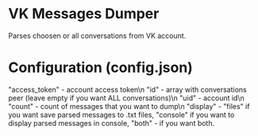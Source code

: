 # VK Messages Dumper
Parses choosen or all conversations from VK account.

# Configuration (config.json)
"access_token" - account access token\n
"id" - array with conversations peer (leave empty if you want ALL conversations)\n
"uid" - account id\n
"count" - count of messages that you want to dump\n
"display" - "files" if you want save parsed messages to .txt files, "console" if you want to display parsed messages in console, "both" - if you want both.
